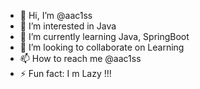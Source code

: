 - 👋 Hi, I’m @aac1ss
- 👀 I’m interested in Java
- 🌱 I’m currently learning Java, SpringBoot
- 💞️ I’m looking to collaborate on Learning 
- 📫 How to reach me @aac1ss
- ⚡ Fun fact: I m Lazy !!!

<!---
aac1ss-edu/aac1ss-edu is a ✨ special ✨ repository because its `README.md` (this file) appears on your GitHub profile.
You can click the Preview link to take a look at your changes.
--->
